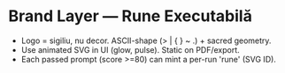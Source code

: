 # Brand Layer — Rune Executabilă
- Logo = sigiliu, nu decor. ASCII-shape (> | { } ~ .) + sacred geometry.
- Use animated SVG in UI (glow, pulse). Static on PDF/export.
- Each passed prompt (score >=80) can mint a per-run 'rune' (SVG ID).